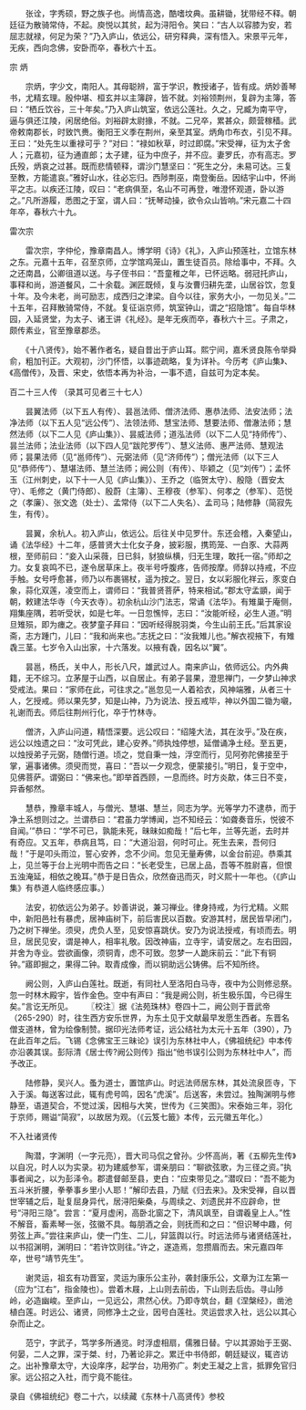 <!-- { "loadSidebar": true } -->
　　张诠，字秀硕，野之族子也。尚情高逸，酷嗜坟典。虽耕锄，犹带经不释。朝廷征为散骑常侍，不起。庾悦以其贫，起为浔阳令。笑曰：“古人以容膝为安，若屈志就禄，何足为荣？”乃入庐山，依远公，研穷释典，深有悟入。宋景平元年，无疾，西向念佛，安卧而卒，春秋六十五。 

宗 炳 

　　宗炳，字少文，南阳人。其母聪辨，富于学识，教授诸子，皆有成。炳妙善琴书，尤精玄理。殷仲堪、桓玄并以主簿辟，皆不就。刘裕领荆州，复辟为主簿，答曰：“栖丘饮谷，三十年矣。”乃入庐山筑室，依远公莲社。久之，兄臧为南平守，逼与俱还江陵，闲居绝俗。刘裕辟太尉掾，不就。二兄卒，累甚众，颇营稼穑。武帝敕南郡长，时致饩赉。衡阳王义季在荆州，亲至其室。炳角巾布衣，引见不拜。王曰：“处先生以重禄可乎？”对曰：“禄如秋草，时过即腐。”宋受禅，征为太子舍人；元嘉初，征为通直郎；太子建，征为中庶子，并不应。妻罗氏，亦有高志。罗氏殁，炳哀之过甚。既而悲情顿释，谓沙门慧坚曰：“死生之分，未易可达。三复至教，方能遣哀。”雅好山水，往必忘归。西陟荆巫，南登衡岳。因结宇山中，怀尚平之志。以疾还江陵，叹曰：“老病俱至，名山不可再登，唯澄怀观道，卧以游之。”凡所游履，悉图之于室，谓人曰：“抚琴动操，欲令众山皆响。”宋元嘉二十四年卒，春秋六十九。 

雷次宗 

　　雷次宗，字仲伦，豫章南昌人。博学明《诗》《礼》，入庐山预莲社，立馆东林之东。元嘉十五年，召至京师，立学馆鸡笼山，置生徒百员。除给事中，不拜。久之还南昌，公卿徂道以送。与子侄书曰：“吾童稚之年，已怀远略。弱冠托庐山，事释和尚，游道餐风，二十余载。渊匠既倾，复与汝曹归耕先垄，山居谷饮，忽复十年。及今未老，尚可励志，成西归之津梁。自今以往，家务大小，一勿见关。”二十五年，召拜散骑常侍，不就。复征诣京师，筑室钟山，谓之“招隐馆”。每自华林园，入延贤堂，为太子、诸王讲《礼经》。是年无疾而卒，春秋六十三。子肃之，颇传素业，官至豫章郡丞。 

　　《十八贤传》，始不著作者名，疑自昔出于庐山耳。熙宁间，嘉禾贤良陈令举舜俞，粗加刊正。大观初，沙门怀悟，以事迹疏略，复为详补。今历考《庐山集》、《高僧传》，及晋、宋史，依悟本再为补治，一事不遗，自兹可为定本矣。 




百二十三人传 
（录其可见者三十七人） 

　　昙翼法师（以下五人有传）、昙邕法师、僧济法师、惠恭法师、法安法师；法净法师（以下五人见“远公传”）、法领法师、慧宝法师、慧要法师、僧澈法师；慧然法师（以下二人见《庐山集》）、昙威法师；道泓法师（以下二人见“持师传”）、昙兰法师；法业法师（以下四人见“跋陀罗传”）、慧义法师、惠严法师、慧观法师；昙果法师（见“邕师传”）、元弼法师（见“济师传”）；僧光法师（以下三人见“恭师传”）、慧堪法师、慧兰法师；阙公则（有传）、毕颖之（见“刘传”）；孟怀玉（江州刺史，以下十一人见《庐山集》）、王乔之（临贺太守）、殷隐（晋安太守）、毛修之（黄门侍郎）、殷蔚（主簿）、王穆夜（参军）、何孝之（参军）、范悦之（孝廉）、张文逸（处士）、孟常侍（以下二人失名）、孟司马；陆修静（简寂先生，有传）。 

　　昙翼，余杭人。初入庐山，依远公。后往关中见罗什。东还会稽，入秦望山，诵《法华经》十二年，感普贤大士化女子身，披彩服，携筠笼、一白豕、大蒜两根，至师前曰：“妾入山采薇，日已斜，豺狼纵横，归无生理，敢托一宿。”师却之力。女复哀鸣不已，遂令居草床上。夜半号呼腹疼，告师按摩。师辞以持戒，不应手触。女号呼愈甚，师乃以布裹锡杖，遥为按之。翌日，女以彩服化祥云，豕变白象，蒜化双莲，凌空而上，谓师曰：“我普贤菩萨，特来相试。”郡太守孟顗，闻于朝，敕建法华寺（今天衣寺）。初余杭山沙门法志，常诵《法华》。有雉巢于庵侧，翔集座隅，若听受状，如是七年。一日忽憔悴，志曰：“汝能听经，必生人道。”明旦雉殒，即为瘗之。夜梦童子拜曰：“因听经得脱羽类，今生山前王氏。”后其家设斋，志方踵门，儿曰：“我和尚来也。”志抚之曰：“汝我雉儿也。”解衣视掖下，有雉毳三茎。七岁令入山出家，十六落发。以掖有毳，因名以“翼”。 

　　昙邕，杨氏，关中人，形长八尺，雄武过人。南来庐山，依师远公。内外典籍，无不综习。立茅屋于山西，以自居止。有弟子昙果，澄思禅门，一夕梦山神求受戒法。果曰：“家师在此，可往求之。”邕忽见一人着袷衣，风神端雅，从者三十人，乞授戒。师以果先梦，知是山神，乃为说法、授五戒毕，神以外国二锄为嚫，礼谢而去。师后往荆州行化，卒于竹林寺。 

　　僧济，入庐山问道，精悟深要。远公叹曰：“绍隆大法，其在汝乎。”及在疾，远公以烛遗之曰：“汝可凭此，建心安养。”师执烛停想，延僧诵净土经。至五更，以烛授弟子元弼，随僧行道。顷之，觉自秉一烛，浮空而行，见阿弥陀佛接至于掌，遍事诸佛。须臾而觉，喜曰：“吾以一夕观念，便蒙接引。”明日，复于空中，见佛菩萨。谓弼曰：“佛来也。”即举首西顾，一息而终。时方炎歊，体三日不变，异香郁然。 

　　慧恭，豫章丰城人，与僧光、慧堪、慧兰，同志为学。光等学力不逮恭，而于净土系想则过之。兰谓恭曰：“君虽力学博闻，岂不知经云：‘如聋奏音乐，悦彼不自闻。’”恭曰：“学不可已，孰能未死，昧昧如痴哉！”后七年，兰等先逝，去时并有奇应。又五年，恭病且笃，曰：“大道沿洄，何时可止。死生去来，吾何归哉！”于是叩头雨泣，誓心安养，念不少间。忽见无量寿佛，以金台前迎。恭乘其上，见兰等于台上光明中而告之曰：“长老受生，已居上品，吾等不胜尉喜，但恨五浊淹延，相依之晚耳。”恭于是日告众，欣然奋迅而灭，时义熙十一年也。（《庐山集》有恭道人临终感应事。） 

　　法安，初依远公为弟子。妙善讲说，兼习禅业。律身持戒，为行尤精。义熙中，新阳邑社有暴虎，居神庙树下，前后害民以百数。安游其村，居民皆早闭门，乃之树下禅坐。须臾，虎负人至，见安惊喜跳伏。安乃为说法授戒，有顷而去。明旦，居民见安，谓是神人，相率礼敬。因改神庙，立寺宇，请安居之。左右田园，并舍为寺业。尝欲画像，须铜青，虑不可致。忽梦一人跪床前云：“此下有铜钟。”寤即掘之，果得二钟。取青成像，而以铜助远公铸佛。后不知所终。 

　　阙公则，入庐山白莲社。既逝，有同社人至洛阳白马寺，夜中为公则修忌祭。忽一时林木殿宇，皆作金色。空中有声曰：“我是阙公则，祈生极乐国，今已得生矣。”言讫无所见。 
　　〖校注〗据《法苑珠林》卷四十二，阙公则于晋武帝（265-290）时，往生西方安乐世界，为东土见于文献最早发愿生西者。东晋名僧支道林，曾为绘像制赞。据印光法师考证，远公结社为太元十五年（390），乃在此百年之后。飞锡《念佛宝王三昧论》误引为东林社中人，《佛祖统纪》中本传亦沿袭其误。彭际清《居士传?阙公则传》指出“他书误引公则为东林社中人”，而予改正。 

　　陆修静，吴兴人。蚤为道士，置馆庐山。时远法师居东林，其处流泉匝寺，下入于溪。每送客过此，辄有虎号鸣，因名“虎溪”。后送客，未尝过。独陶渊明与修静至，语道契合，不觉过溪，因相与大笑，世传为《三笑图》。宋泰始三年，羽化于京师，赐谥“简寂”，以故居为观。（《云笈七籤》本传，云元徽五年化。） 




不入社诸贤传 

　　陶潜，字渊明（一字元亮），晋大司马侃之曾孙。少怀高尚，著《五柳先生传》以自况，时人以为实录。初为建威参军，谓亲朋曰：“聊欲弦歌，为三径之资。”执事者闻之，以为彭泽令。郡遣督邮至县，吏白：“应束带见之。”潜叹曰：“吾不能为五斗米折腰，拳拳事乡里小人耶！”解印去县，乃赋《归去来》。及宋受禅，自以晋世宰辅之后，耻复屈身异代，居浔阳柴桑，与周续之、刘遗民并不应辟命，世号“浔阳三隐”。尝言：“夏月虚闲，高卧北窗之下，清风飒至，自谓羲皇上人。”性不解音，畜素琴一张，弦徽不具。每朋酒之会，则抚而和之曰：“但识琴中趣，何劳弦上声。”尝往来庐山，使一门生、二儿，舁篮舆以行。时远法师与诸贤结莲社，以书招渊明，渊明曰：“若许饮则往。”许之，遂造焉，忽攒眉而去。宋元嘉四年卒，世号“靖节先生”。 

　　谢灵运，祖玄有功晋室，灵运为康乐公主孙，袭封康乐公，文章为江左第一（应为“江右”，指金陵也）。尝着木屐，上山则去前齿，下山则去后齿。寻山陟岭，必造幽峻。至庐山，一见远公，肃然心伏。乃即寺筑台，翻《涅槃经》，凿池植白莲。时远公、诸贤，同修净土之业，因号白莲社。灵运尝求入社，远公以其心杂而止之。 

　　范宁，字武子，笃学多所通览。时浮虚相扇，儒雅日替。宁以其源始于王弼、何晏，二人之罪，深于桀、纣，乃著论非之。累迁中书侍郎，朝廷疑议，辄咨访之。出补豫章太守，大设庠序，起学台，功用弥广。刺史王凝之上言，抵罪免官归家。远公招之入社，而宁竟不能往。 


录自《佛祖统纪》卷二十六，以续藏《东林十八高贤传》参校 
